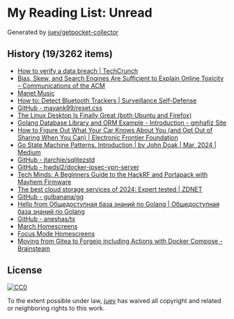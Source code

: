 # My Reading List: Unread

Generated by [juev/getpocket-collector](https://github.com/juev/getpocket-collector)

## History (19/3262 items)

- [How to verify a data breach | TechCrunch](https://techcrunch.com/2024/03/15/how-to-verify-a-data-breach/)
- [Bias, Skew, and Search Engines Are Sufficient to Explain Online Toxicity – Communications of the ACM](https://cacm.acm.org/opinion/bias-skew-and-search-engines-are-sufficient-to-explain-online-toxicity/)
- [Manet Music](https://tilo.dev/manet/)
- [How to: Detect Bluetooth Trackers | Surveillance Self-Defense](https://ssd.eff.org/module/how-to-detect-bluetooth-trackers)
- [GitHub - mayank99/reset.css](https://github.com/mayank99/reset.css)
- [The Linux Desktop Is Finally Great (both Ubuntu and Firefox)](https://punkx.org/jackdoe/linux-desktop.html)
- [Golang Database Library and ORM Example - Introduction - gmhafiz Site](https://www.gmhafiz.com/blog/golang-database-library-orm-example-intro/)
- [How to Figure Out What Your Car Knows About You (and Opt Out of Sharing When You Can) | Electronic Frontier Foundation](https://www.eff.org/deeplinks/2024/03/how-figure-out-what-your-car-knows-about-you-and-opt-out-sharing-when-you-can)
- [Go State Machine Patterns. Introduction | by John Doak | Mar, 2024 | Medium](https://medium.com/@johnsiilver/go-state-machine-patterns-3b667f345b5e)
- [GitHub - jtarchie/sqlitezstd](https://github.com/jtarchie/sqlitezstd)
- [GitHub - hwdsl2/docker-ipsec-vpn-server](https://github.com/hwdsl2/docker-ipsec-vpn-server)
- [Tech Minds: A Beginners Guide to the HackRF and Portapack with Mayhem Firmware](https://www.rtl-sdr.com/tech-minds-a-beginners-guide-to-the-hackrf-and-portapack-with-mayhem-firmware/)
- [The best cloud storage services of 2024: Expert tested | ZDNET](https://www.zdnet.com/article/best-cloud-storage/)
- [GitHub - gulbanana/gg](https://github.com/gulbanana/gg)
- [Hello from Общедоступная база знаний по Golang | Общедоступная база знаний по Golang](https://golangreview.ru)
- [GitHub - aneshas/tx](https://github.com/aneshas/tx)
- [March Homescreens](https://www.tiffwhite.me/blog/march-homescreens)
- [Focus Mode Homescreens](https://www.tiffwhite.me/blog/focus-mode-homescreens)
- [Moving from Gitea to Forgejo including Actions with Docker Compose - Brainsteam](https://brainsteam.co.uk/2024/03/17/moving-from-gitea-to-forgejo-including-actions-with-docker-compose/)

## License

[![CC0](https://mirrors.creativecommons.org/presskit/buttons/88x31/svg/cc-zero.svg)](https://creativecommons.org/publicdomain/zero/1.0/)

To the extent possible under law, [juev](https://github.com/juev) has waived all copyright and related or neighboring rights to this work.
